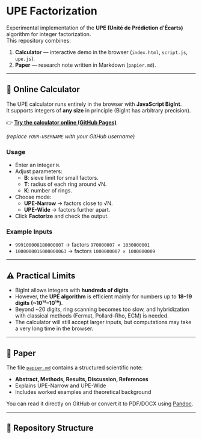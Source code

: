 # UPE Factorization

Experimental implementation of the **UPE (Unité de Prédiction d'Écarts)** algorithm for integer factorization.  
This repository combines:

1. **Calculator** — interactive demo in the browser (`index.html`, `script.js`, `upe.js`).  
2. **Paper** — research note written in Markdown (`papier.md`).  

---

## 🔢 Online Calculator

The UPE calculator runs entirely in the browser with **JavaScript BigInt**.  
It supports integers of **any size** in principle (BigInt has arbitrary precision).  

👉 **[Try the calculator online (GitHub Pages)](https://YOUR-USERNAME.github.io/upe-factorization/)**  

*(replace `YOUR-USERNAME` with your GitHub username)*

### Usage
- Enter an integer `N`.  
- Adjust parameters:  
  - **B**: sieve limit for small factors.  
  - **T**: radius of each ring around √N.  
  - **K**: number of rings.  
- Choose mode:  
  - **UPE-Narrow** → factors close to √N.  
  - **UPE-Wide** → factors further apart.  
- Click **Factorize** and check the output.

### Example Inputs
- `999100008180000007` → factors `970000007 × 1030000001`  
- `1000000016000000063` → factors `1000000007 × 1000000009`

---

## ⚠️ Practical Limits

- BigInt allows integers with **hundreds of digits**.  
- However, the **UPE algorithm** is efficient mainly for numbers up to **18–19 digits (~10¹⁸–10¹⁹)**.  
- Beyond ~20 digits, ring scanning becomes too slow, and hybridization with classical methods (Fermat, Pollard–Rho, ECM) is needed.  
- The calculator will still accept larger inputs, but computations may take a very long time in the browser.  

---

## 📄 Paper

The file [`papier.md`](./papier.md) contains a structured scientific note:  
- **Abstract, Methods, Results, Discussion, References**  
- Explains UPE-Narrow and UPE-Wide  
- Includes worked examples and theoretical background  

You can read it directly on GitHub or convert it to PDF/DOCX using [Pandoc](https://pandoc.org/).

---

## 📂 Repository Structure
